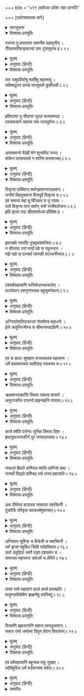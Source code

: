 +++
title = "०९९ अयोध्या-प्रवेशः यज्ञ-दानादि"

+++
[एकोनशततमः सर्गः]



<details><summary>भागसूचना</summary>

99. सीताके रसातल-प्रवेशके पश्चात् श्रीरामकी जीवनचर्या, रामराज्यकी स्थिति तथा माताओंके परलोक-गमन आदिका वर्णन
</details>

<details open><summary>विश्वास-प्रस्तुतिः</summary>

रजन्यां तु प्रभातायां समानीय महामुनीन् ।  
गीयतामविशङ्काभ्यां रामः पुत्रावुवाच ह॥ १॥
</details>

<details><summary>मूलम्</summary>

रजन्यां तु प्रभातायां समानीय महामुनीन् ।  
गीयतामविशङ्काभ्यां रामः पुत्रावुवाच ह॥ १॥
</details>

<details><summary>अनुवाद (हिन्दी)</summary>

रात बीतनेपर जब सबेरा हुआ, तब श्रीरामचन्द्रजीने बड़े-बड़े मुनियोंको बुलाकर अपने दोनों पुत्रोंसे कहा—‘अब तुम निःशङ्क होकर शेष रामायणका गान आरम्भ करो’॥ १॥
</details>

<details open><summary>विश्वास-प्रस्तुतिः</summary>

ततः समुपविष्टेषु महर्षिषु महात्मसु ।  
भविष्यदुत्तरं काव्यं जगतुस्तौ कुशीलवौ॥ २॥
</details>

<details><summary>मूलम्</summary>

ततः समुपविष्टेषु महर्षिषु महात्मसु ।  
भविष्यदुत्तरं काव्यं जगतुस्तौ कुशीलवौ॥ २॥
</details>

<details><summary>अनुवाद (हिन्दी)</summary>

महात्मा महर्षियोंके यथास्थान बैठ जानेपर कुश और लवने भगवान् के भविष्य जीवनसे सम्बन्ध रखनेवाले उत्तरकाण्डका, जो उस महाकाव्यका एक अंश था, गान आरम्भ किया॥ २॥
</details>

<details open><summary>विश्वास-प्रस्तुतिः</summary>

प्रविष्टायां तु सीतायां भूतलं सत्यसम्पदा ।  
तस्यावसाने यज्ञस्य रामः परमदुर्मनाः॥ ३॥
</details>

<details><summary>मूलम्</summary>

प्रविष्टायां तु सीतायां भूतलं सत्यसम्पदा ।  
तस्यावसाने यज्ञस्य रामः परमदुर्मनाः॥ ३॥
</details>

<details><summary>अनुवाद (हिन्दी)</summary>

इधर अपनी सत्यरूप सम्पत्तिके बलसे सीताजीके रसातलमें प्रवेश कर जानेपर उस यज्ञके अन्तमें भगवान् श्रीरामका मन बहुत दुःखी हुआ॥ ३॥
</details>

<details open><summary>विश्वास-प्रस्तुतिः</summary>

अपश्यमानो वैदेहीं मेने शून्यमिदं जगत् ।  
शोकेन परमायस्तो न शान्तिं मनसागमत्॥ ४॥
</details>

<details><summary>मूलम्</summary>

अपश्यमानो वैदेहीं मेने शून्यमिदं जगत् ।  
शोकेन परमायस्तो न शान्तिं मनसागमत्॥ ४॥
</details>

<details><summary>अनुवाद (हिन्दी)</summary>

विदेहकुमारीको न देखनेसे उन्हें यह सारा संसार सूना जान पड़ने लगा । शोकसे व्यथित होनेके कारण उनके मनको शान्ति नहीं मिली॥ ४॥
</details>

<details open><summary>विश्वास-प्रस्तुतिः</summary>

विसृज्य पार्थिवान् सर्वानृक्षवानरराक्षसान् ।  
जनौघं विप्रमुख्यानां वित्तपूर्वं विसृज्य च॥ ५॥  
एवं समाप्य यज्ञं तु विधिवत् स तु राघवः ।  
ततो विसृज्य तान् सर्वान् रामो राजीवलोचनः॥ ६॥  
हृदि कृत्वा तदा सीतामयोध्यां प्रविवेश ह ।
</details>

<details><summary>मूलम्</summary>

विसृज्य पार्थिवान् सर्वानृक्षवानरराक्षसान् ।  
जनौघं विप्रमुख्यानां वित्तपूर्वं विसृज्य च॥ ५॥  
एवं समाप्य यज्ञं तु विधिवत् स तु राघवः ।  
ततो विसृज्य तान् सर्वान् रामो राजीवलोचनः॥ ६॥  
हृदि कृत्वा तदा सीतामयोध्यां प्रविवेश ह ।
</details>

<details><summary>अनुवाद (हिन्दी)</summary>

तदनन्तर श्रीरघुनाथजीने सब राजाओंको, रीछों, वानरों और राक्षसोंको, जनसमुदायको तथा मुख्य-मुख्य ब्राह्मणोंको भी धन देकर बिदा किया । इस प्रकार विधिपूर्वक यज्ञको समाप्त करके कमलनयन श्रीरामने सबको बिदा करनेके पश्चात् उस समय सीताका मन-ही-मन स्मरण करते हुए अयोध्यामें प्रवेश किया॥ ५-६ १/२॥
</details>

<details open><summary>विश्वास-प्रस्तुतिः</summary>

इष्टयज्ञो नरपतिः पुत्रद्वयसमन्वितः॥ ७॥  
न सीतायाः परां भार्यां वव्रे स रघुनन्दनः ।  
यज्ञे यज्ञे च पत्न्यर्थं जानकी काञ्चनीभवत्॥ ८॥
</details>

<details><summary>मूलम्</summary>

इष्टयज्ञो नरपतिः पुत्रद्वयसमन्वितः॥ ७॥  
न सीतायाः परां भार्यां वव्रे स रघुनन्दनः ।  
यज्ञे यज्ञे च पत्न्यर्थं जानकी काञ्चनीभवत्॥ ८॥
</details>

<details><summary>अनुवाद (हिन्दी)</summary>

यज्ञ पूरा करके रघुकुलनन्दन राजा श्रीराम अपने दोनों पुत्रोंके साथ रहने लगे । उन्होंने सीताके सिवा दूसरी किसी स्त्रीसे विवाह नहीं किया । प्रत्येक यज्ञमें जब-जब धर्मपत्नीकी आवश्यकता होती, श्रीरघुनाथजी सीताकी स्वर्णमयी प्रतिमा बनवा लिया करते थे॥ ७-८॥
</details>

<details open><summary>विश्वास-प्रस्तुतिः</summary>

दशवर्षसहस्राणि वाजिमेधानथाकरोत् ।  
वाजपेयान् दशगुणांस्तथा बहुसुवर्णकान्॥ ९॥
</details>

<details><summary>मूलम्</summary>

दशवर्षसहस्राणि वाजिमेधानथाकरोत् ।  
वाजपेयान् दशगुणांस्तथा बहुसुवर्णकान्॥ ९॥
</details>

<details><summary>अनुवाद (हिन्दी)</summary>

उन्होंने दस हजार वर्षोंतक यज्ञ किये । कितने ही अश्वमेध यज्ञों और उनसे दस गुने वाजपेय यज्ञोंका अनुष्ठान किया, जिसमें असंख्य स्वर्णमुद्राओंकी दक्षिणाएँ दी गयी थीं॥ ९॥
</details>

<details open><summary>विश्वास-प्रस्तुतिः</summary>

अग्निष्टोमातिरात्राभ्यां गोसवैश्च महाधनैः ।  
ईजे क्रतुभिरन्यैश्च स श्रीमानाप्तदक्षिणैः॥ १०॥
</details>

<details><summary>मूलम्</summary>

अग्निष्टोमातिरात्राभ्यां गोसवैश्च महाधनैः ।  
ईजे क्रतुभिरन्यैश्च स श्रीमानाप्तदक्षिणैः॥ १०॥
</details>

<details><summary>अनुवाद (हिन्दी)</summary>

श्रीमान् रामने पर्याप्त दक्षिणाओंसे युक्त अग्निष्टोम, अतिरात्र, गोसव तथा अन्य बड़े-बड़े यज्ञोंका अनुष्ठान किया, जिनमें अपार धनराशि खर्च की गयी॥ १०॥
</details>

<details open><summary>विश्वास-प्रस्तुतिः</summary>

एवं स कालः सुमहान् राज्यस्थस्य महात्मनः ।  
धर्मे प्रयतमानस्य व्यतीयाद् राघवस्य च॥ ११॥
</details>

<details><summary>मूलम्</summary>

एवं स कालः सुमहान् राज्यस्थस्य महात्मनः ।  
धर्मे प्रयतमानस्य व्यतीयाद् राघवस्य च॥ ११॥
</details>

<details><summary>अनुवाद (हिन्दी)</summary>

इस प्रकार राज्य करते हुए महात्मा भगवान् श्रीरघुनाथजीका बहुत बड़ा समय धर्मपालनके प्रयत्नमें ही बीता॥ ११॥
</details>

<details open><summary>विश्वास-प्रस्तुतिः</summary>

ऋक्षवानररक्षांसि स्थिता रामस्य शासने ।  
अनुरञ्जन्ति राजानो ह्यहन्यहनि राघवम्॥ १२॥
</details>

<details><summary>मूलम्</summary>

ऋक्षवानररक्षांसि स्थिता रामस्य शासने ।  
अनुरञ्जन्ति राजानो ह्यहन्यहनि राघवम्॥ १२॥
</details>

<details><summary>अनुवाद (हिन्दी)</summary>

रीछ, वानर और राक्षस भी श्रीरामकी आज्ञाके अधीन रहते थे । भूमण्डलके सभी राजा प्रतिदिन श्रीरघुनाथजीको प्रसन्न रखते थे॥ १२॥
</details>

<details open><summary>विश्वास-प्रस्तुतिः</summary>

काले वर्षति पर्जन्यः सुभिक्षं विमला दिशः ।  
हृष्टपुष्टजनाकीर्णं पुरं जनपदास्तथा॥ १३॥
</details>

<details><summary>मूलम्</summary>

काले वर्षति पर्जन्यः सुभिक्षं विमला दिशः ।  
हृष्टपुष्टजनाकीर्णं पुरं जनपदास्तथा॥ १३॥
</details>

<details><summary>अनुवाद (हिन्दी)</summary>

श्रीरामके राज्यमें मेघ समयपर वर्षा करते थे । सदा सुकाल ही रहता था—कभी अकाल नहीं पड़ता था । सम्पूर्ण दिशाएँ प्रसन्न दिखायी देती थीं तथा नगर और जनपद हृष्ट-पुष्ट मनुष्योंसे भरे रहते थे॥ १३॥
</details>

<details open><summary>विश्वास-प्रस्तुतिः</summary>

नाकाले म्रियते कश्चिन्न व्याधिः प्राणिनां तथा ।  
नानर्थो विद्यते कश्चिद् रामे राज्यं प्रशासति॥ १४॥
</details>

<details><summary>मूलम्</summary>

नाकाले म्रियते कश्चिन्न व्याधिः प्राणिनां तथा ।  
नानर्थो विद्यते कश्चिद् रामे राज्यं प्रशासति॥ १४॥
</details>

<details><summary>अनुवाद (हिन्दी)</summary>

श्रीरामके राज्यशासन करते समय किसीकी अकाल-मृत्यु नहीं होती थी । प्राणियोंको कोई रोग नहीं सताता था और संसारमें कोई उपद्रव खड़ा नहीं होता था॥ १४॥
</details>

<details open><summary>विश्वास-प्रस्तुतिः</summary>

अथ दीर्घस्य कालस्य राममाता यशस्विनी ।  
पुत्रपौत्रैः परिवृता कालधर्ममुपागमत्॥ १५॥
</details>

<details><summary>मूलम्</summary>

अथ दीर्घस्य कालस्य राममाता यशस्विनी ।  
पुत्रपौत्रैः परिवृता कालधर्ममुपागमत्॥ १५॥
</details>

<details><summary>अनुवाद (हिन्दी)</summary>

इसके बाद दीर्घकाल व्यतीत होनेपर पुत्र-पौत्रोंसे घिरी हुई परम यशस्विनी श्रीराममाता कौसल्या कालधर्म (मृत्यु) को प्राप्त हुईं॥ १५॥
</details>

<details open><summary>विश्वास-प्रस्तुतिः</summary>

अन्वियाय सुमित्रा च कैकेयी च यशस्विनी ।  
धर्मं कृत्वा बहुविधं त्रिदेवे पर्यवस्थिता॥ १६॥  
सर्वाः प्रमुदिताः स्वर्गे राज्ञा दशरथेन च ।  
समागता महाभागाः सर्वधर्मं च लेभिरे॥ १७॥
</details>

<details><summary>मूलम्</summary>

अन्वियाय सुमित्रा च कैकेयी च यशस्विनी ।  
धर्मं कृत्वा बहुविधं त्रिदेवे पर्यवस्थिता॥ १६॥  
सर्वाः प्रमुदिताः स्वर्गे राज्ञा दशरथेन च ।  
समागता महाभागाः सर्वधर्मं च लेभिरे॥ १७॥
</details>

<details><summary>अनुवाद (हिन्दी)</summary>

सुमित्रा और यशस्विनी कैकेयीने भी उन्हींके पथका अनुसरण किया । ये सभी रानियाँ जीवनकालमें नाना प्रकारके धर्मका अनुष्ठान करके अन्तमें साकेतधामको प्राप्त हुईं और बड़ी प्रसन्नताके साथ वहाँ राजा दशरथसे मिलीं । उन महाभागा रानियोंको सब धर्मोंका पूरा-पूरा फल प्राप्त हुआ॥ १६-१७॥
</details>

<details open><summary>विश्वास-प्रस्तुतिः</summary>

तासां रामो महादानं काले काले प्रयच्छति ।  
मातॄणामविशेषेण ब्राह्मणेषु तपस्विषु॥ १८॥
</details>

<details><summary>मूलम्</summary>

तासां रामो महादानं काले काले प्रयच्छति ।  
मातॄणामविशेषेण ब्राह्मणेषु तपस्विषु॥ १८॥
</details>

<details><summary>अनुवाद (हिन्दी)</summary>

श्रीरघुनाथजी समय-समयपर अपनी सभी माताओंके निमित्त बिना किसी भेदभावके तपस्वी ब्राह्मणोंको बड़े-बड़े दान दिया करते थे॥ १८॥
</details>

<details open><summary>विश्वास-प्रस्तुतिः</summary>

पित्र्याणि ब्रह्मरत्नानि यज्ञान् परमदुस्तरान् ।  
चकार रामो धर्मात्मा पितॄन् देवान् विवर्धयन्॥ १९॥
</details>

<details><summary>मूलम्</summary>

पित्र्याणि ब्रह्मरत्नानि यज्ञान् परमदुस्तरान् ।  
चकार रामो धर्मात्मा पितॄन् देवान् विवर्धयन्॥ १९॥
</details>

<details><summary>अनुवाद (हिन्दी)</summary>

धर्मात्मा श्रीराम श्राद्धमें उपयोगी उत्तमोत्तम वस्तुएँ ब्राह्मणोंको देते तथा पितरों और देवताओंको संतुष्ट करनेके लिये बड़े-बड़े दुस्तर यज्ञों (पिण्डात्मक पितृयज्ञों) का अनुष्ठान करते थे॥ १९॥
</details>

<details open><summary>विश्वास-प्रस्तुतिः</summary>

एवं वर्षसहस्राणि बहून्यथ ययुः सुखम् ।  
यज्ञैर्बहुविधं धर्मं वर्धयानस्य सर्वदा॥ २०॥
</details>

<details><summary>मूलम्</summary>

एवं वर्षसहस्राणि बहून्यथ ययुः सुखम् ।  
यज्ञैर्बहुविधं धर्मं वर्धयानस्य सर्वदा॥ २०॥
</details>

<details><summary>अनुवाद (हिन्दी)</summary>

इस प्रकार यज्ञोंके द्वारा सर्वदा विविध धर्मोंका पालन करते हुए श्रीरघुनाथजीके कई हजार वर्ष सुखपूर्वक बीत गये॥ २०॥
</details>

<details><summary>समाप्तिः</summary>

इत्यार्षे श्रीमद्रामायणे वाल्मीकीये आदिकाव्ये उत्तरकाण्डे एकोनशततमः सर्गः॥ ९९॥  
इस प्रकार श्रीवाल्मीकिनिर्मित आर्षरामायण आदिकाव्यके उत्तरकाण्डमें निन्यानबेवाँ सर्ग पूरा हुआ॥ ९९॥
</details>
